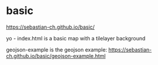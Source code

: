 # basic

https://sebastian-ch.github.io/basic/

yo - index.html is a basic map with a tilelayer background

geojson-example is the geojson example: https://sebastian-ch.github.io/basic/geojson-example.html
